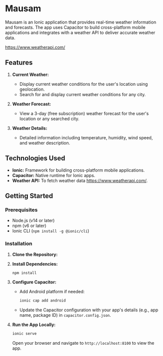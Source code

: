 # Mausam

Mausam is an Ionic application that provides real-time weather information and forecasts. The app uses Capacitor to build cross-platform mobile applications and integrates with a weather API to deliver accurate weather data.

https://www.weatherapi.com/

## Features

1. **Current Weather:**
   - Display current weather conditions for the user's location using geolocation.
   - Search for and display current weather conditions for any city.

2. **Weather Forecast:**
   - View a 3-day (free subscription) weather forecast for the user's location or any searched city.

3. **Weather Details:**
   - Detailed information including temperature, humidity, wind speed, and weather description.

## Technologies Used

- **Ionic:** Framework for building cross-platform mobile applications.
- **Capacitor:** Native runtime for Ionic apps.
- **Weather API:** To fetch weather data https://www.weatherapi.com/.

## Getting Started

### Prerequisites

- Node.js (v14 or later)
- npm (v6 or later)
- Ionic CLI (`npm install -g @ionic/cli`)

### Installation

1. **Clone the Repository:**


2. **Install Dependencies:**

   ```bash
   npm install
   ```

3. **Configure Capacitor:**

   - Add Android platform if needed:

     ```bash
     ionic cap add android
     ```

   - Update the Capacitor configuration with your app's details (e.g., app name, package ID) in `capacitor.config.json`.

5. **Run the App Locally:**

   ```bash
   ionic serve
   ```

   Open your browser and navigate to `http://localhost:8100` to view the app.
